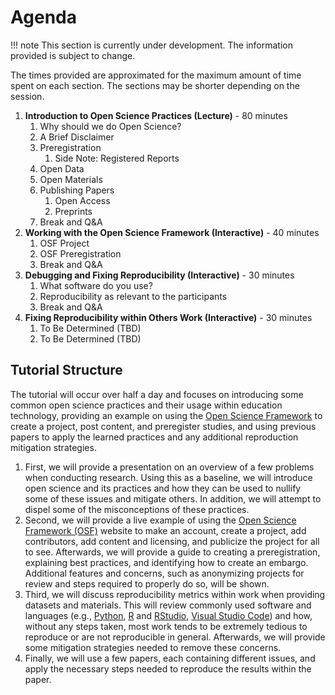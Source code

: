 # Agenda

!!! note
    This section is currently under development. The information provided is subject to change.

The times provided are approximated for the maximum amount of time spent on each section. The sections may be shorter depending on the session.

1. **Introduction to Open Science Practices (Lecture)** - 80 minutes
    1. Why should we do Open Science?
    1. A Brief Disclaimer
    1. Preregistration
        1. Side Note: Registered Reports
    1. Open Data
    1. Open Materials
    1. Publishing Papers
        1. Open Access
        1. Preprints
    1. Break and Q&A
1. **Working with the Open Science Framework (Interactive)** - 40 minutes
    1. OSF Project
    1. OSF Preregistration
    1. Break and Q&A
1. **Debugging and Fixing Reproducibility (Interactive)** - 30 minutes
    1. What software do you use?
    1. Reproducibility as relevant to the participants
    1. Break and Q&A
1. **Fixing Reproducibility within Others Work (Interactive)** - 30 minutes
    1. To Be Determined (TBD)
    1. To Be Determined (TBD)

## Tutorial Structure

The tutorial will occur over half a day and focuses on introducing some common open science practices and their usage within education technology, providing an example on using the [Open Science Framework][osf] to create a project, post content, and preregister studies, and using previous papers to apply the learned practices and any additional reproduction mitigation strategies.

1. First, we will provide a presentation on an overview of a few problems when conducting research. Using this as a baseline, we will introduce open science and its practices and how they can be used to nullify some of these issues and mitigate others. In addition, we will attempt to dispel some of the misconceptions of these practices.
1. Second, we will provide a live example of using the [Open Science Framework (OSF)][osf] website to make an account, create a project, add contributors, add content and licensing, and publicize the project for all to see. Afterwards, we will provide a guide to creating a preregistration, explaining best practices, and identifying how to create an embargo. Additional features and concerns, such as anonymizing projects for review and steps required to properly do so, will be shown.
1. Third, we will discuss reproducibility metrics within work when providing datasets and materials. This will review commonly used software and languages (e.g., [Python][python], [R][rlang] and [RStudio][rstudio], [Visual Studio Code][vsc]) and how, without any steps taken, most work tends to be extremely tedious to reproduce or are not reproducible in general. Afterwards, we will provide some mitigation strategies needed to remove these concerns.
1. Finally, we will use a few papers, each containing different issues, and apply the necessary steps needed to reproduce the results within the paper.

[osf]: https://osf.io/
[python]: https://www.python.org/
[rlang]: https://www.r-project.org
[rstudio]: https://posit.co/products/open-source/rstudio/
[vsc]: https://code.visualstudio.com/
